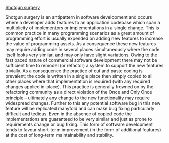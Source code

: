 [Shotgun surgery](https://en.wikipedia.org/wiki/Shotgun_surgery)

Shotgun surgery is an antipattern in software development and occurs where a developer adds features to an application codebase which span a multiplicity of implementors or implementations in a single change. This is common practice in many programming scenarios as a great amount of programming effort is usually expended on adding new features to increase the value of programming assets. As a consequence these new features may require adding code in several places simultaneously where the code itself looks very similar, and may only have slight variations. Owing to the fast paced nature of commercial software development there may not be sufficient time to remodel (or refactor) a system to support the new features trivially. As a consequence the practice of cut and paste coding is prevalent; the code is written in a single place then simply copied to all other places where that implementation is required (with any required changes applied in-place). This practice is generally frowned on by the refactoring community as a direct violation of the Once and Only Once principle – ultimately any change to the new functionality may require widespread changes. Further to this any potential software bug in this new feature will be replicated manyfold and can make bug fixing particularly difficult and tedious. Even in the absence of copied code the implementations are guaranteed to be very similar and just as prone to requirements change or bug fixing. This form of software development tends to favour short-term improvement (in the form of additional features) at the cost of long-term maintainability and stability.

    